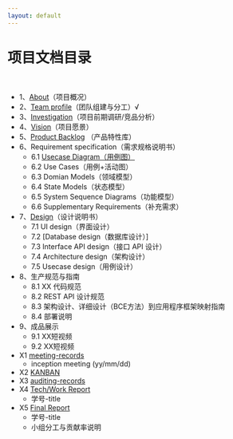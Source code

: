 ```yaml
---
layout: default
---
```


# 项目文档目录

&nbsp;&nbsp; 

* 1、[About](01-about)（项目概况）
* 2、[Team profile](./docs/02-team-profile)（团队组建与分工）√
* 3、[Investigation](03-invest)（项目前期调研/竞品分析）
* 4、[Vision](04-vision)（项目愿景）
* 5、[Product Backlog](05-backlog) （产品特性库）
* 6、Requirement specification（需求规格说明书）
    - 6.1 [Usecase Diagram（用例图）]("./docs/06-01-usecase-diagram.md?raw=true")
    - 6.2 Use Cases（用例+活动图）
    - 6.3 Domian Models（领域模型）
    - 6.4 State Models（状态模型）
    - 6.5 System Sequence Diagrams（功能模型）
    - 6.6 Supplementary Requirements（补充需求）
* 7、[Design](07-designs)（设计说明书）
    - 7.1 UI design（界面设计）
    - 7.2 [Database design（数据库设计）]
    - 7.3 Interface API design（接口 API 设计）
    - 7.4 Architecture design（架构设计）
    - 7.5 Usecase design（用例设计）
* 8、生产规范与指南
    - 8.1 XX 代码规范
    - 8.2 REST API 设计规范
    - 8.3 架构设计、详细设计（BCE方法）到应用程序框架映射指南
    - 8.4 部署说明
* 9、成品展示
    - 9.1 XX短视频
    - 9.2 XX短视频
* X1 [meeting-records](x1-meetings)
    - inception meeting (yy/mm/dd)
* X2 [KANBAN](X2-kanban)
* X3 [auditing-records](x3-auditing)
* X4 [Tech/Work Report](x4-techniques)
    - 学号-title
* X5 [Final Report](x5-summary)
    - 学号-title
    - 小组分工与贡献率说明

